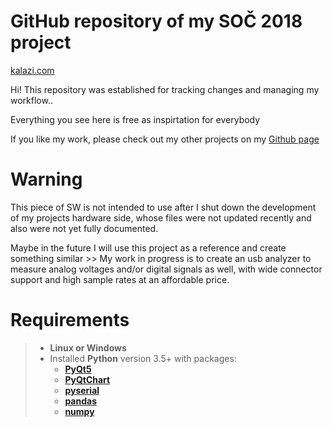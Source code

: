 # GitHub repository of my SOČ 2018 project
[kalazi.com](http://kalazi.com)

Hi! This repository was established for tracking changes and managing my workflow..

Everything you see here is free as inspirtation for everybody

If you like my work, please check out my other projects on my [Github page](https://github.com/KLZ-0/)

# Warning
This piece of SW is not intended to use after I shut down the development of my projects hardware side, whose files were not updated recently and also were not yet fully documented. 

Maybe in the future I will use this project as a reference and create something similar >> My work in progress is to create an usb analyzer to measure analog voltages and/or digital signals as well, with wide connector support and high sample rates at an affordable price.

# Requirements
> - **Linux or Windows**
> - Installed **Python** version 3.5+ with packages:
>   - **[PyQt5](https://pypi.python.org/pypi/PyQt5)**
>   - **[PyQtChart](https://pypi.python.org/pypi/PyQtChart/5.7)**
>   - **[pyserial](https://pypi.python.org/pypi/pyserial)**
>   - **[pandas](https://pypi.python.org/pypi/pandas/0.22.0)**
>   - **[numpy](https://pypi.python.org/pypi/numpy)**
